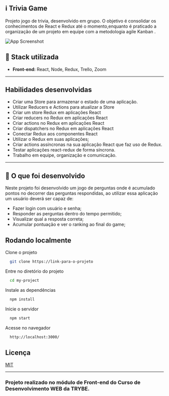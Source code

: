 ## :information_source: Trivia Game

Projeto jogo de trivia, desenvolvido em grupo. O objetivo é consolidar os conhecimentos de React e Redux até o momento,enquanto é praticado a organização de um projeto em equipe com a metodologia agile Kanban .

![App Screenshot](https://user-images.githubusercontent.com/42968718/154859467-1ed4bd0b-694f-4415-a365-2bfd0464a5a6.png)

## :rocket: Stack utilizada

* **Front-end:** React, Node, Redux, Trello, Zoom

---

## Habilidades desenvolvidas

* Criar uma Store para armazenar o estado de uma aplicação.
* Utilizar Reducers e Actions para atualizar a Store
* Criar um store Redux em aplicações React
* Criar reducers no Redux em aplicações React
* Criar actions no Redux em aplicações React
* Criar dispatchers no Redux em aplicações React
* Conectar Redux aos componentes React
* Utilizar o Redux em suas aplicações;
* Criar actions assíncronas na sua aplicação React que faz uso de Redux.
* Testar aplicações react-redux de forma síncrona.
* Trabalho em equipe, organização e comunicação.

---

## :link: O que foi desenvolvido

Neste projeto foi desenvolvido um jogo de perguntas onde é acumulado pontos no decorrer das perguntas respondidas, ao utilizar essa aplicação um usuário deverá ser capaz de:

* Fazer login com usuário e senha;
* Responder as perguntas dentro do tempo permitido;
* Visualizar qual a resposta correta;
* Acumular pontuação e ver o ranking ao final do game;

## Rodando localmente

Clone o projeto

```bash
  git clone https://link-para-o-projeto
```

Entre no diretório do projeto

```bash
  cd my-project
```

Instale as dependências

```bash
  npm install
```

Inicie o servidor

```bash
  npm start
```

Acesse no navegador
```bash
  http://localhost:3000/
```
## Licença

[MIT](https://choosealicense.com/licenses/mit/)

---

### Projeto realizado no módulo de Front-end do Curso de Desenvolvimento WEB da TRYBE.


